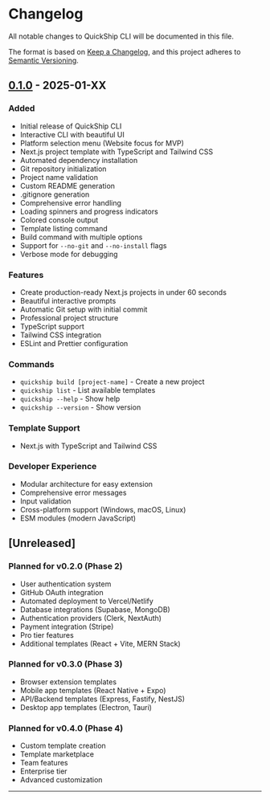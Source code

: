 # Changelog

All notable changes to QuickShip CLI will be documented in this file.

The format is based on [Keep a Changelog](https://keepachangelog.com/en/1.0.0/),
and this project adheres to [Semantic Versioning](https://semver.org/spec/v2.0.0.html).

## [0.1.0] - 2025-01-XX

### Added
- Initial release of QuickShip CLI
- Interactive CLI with beautiful UI
- Platform selection menu (Website focus for MVP)
- Next.js project template with TypeScript and Tailwind CSS
- Automated dependency installation
- Git repository initialization
- Project name validation
- Custom README generation
- .gitignore generation
- Comprehensive error handling
- Loading spinners and progress indicators
- Colored console output
- Template listing command
- Build command with multiple options
- Support for `--no-git` and `--no-install` flags
- Verbose mode for debugging

### Features
- Create production-ready Next.js projects in under 60 seconds
- Beautiful interactive prompts
- Automatic Git setup with initial commit
- Professional project structure
- TypeScript support
- Tailwind CSS integration
- ESLint and Prettier configuration

### Commands
- `quickship build [project-name]` - Create a new project
- `quickship list` - List available templates
- `quickship --help` - Show help
- `quickship --version` - Show version

### Template Support
- Next.js with TypeScript and Tailwind CSS

### Developer Experience
- Modular architecture for easy extension
- Comprehensive error messages
- Input validation
- Cross-platform support (Windows, macOS, Linux)
- ESM modules (modern JavaScript)

## [Unreleased]

### Planned for v0.2.0 (Phase 2)
- User authentication system
- GitHub OAuth integration
- Automated deployment to Vercel/Netlify
- Database integrations (Supabase, MongoDB)
- Authentication providers (Clerk, NextAuth)
- Payment integration (Stripe)
- Pro tier features
- Additional templates (React + Vite, MERN Stack)

### Planned for v0.3.0 (Phase 3)
- Browser extension templates
- Mobile app templates (React Native + Expo)
- API/Backend templates (Express, Fastify, NestJS)
- Desktop app templates (Electron, Tauri)

### Planned for v0.4.0 (Phase 4)
- Custom template creation
- Template marketplace
- Team features
- Enterprise tier
- Advanced customization

---

[0.1.0]: https://github.com/yourusername/quickship-cli/releases/tag/v0.1.0

